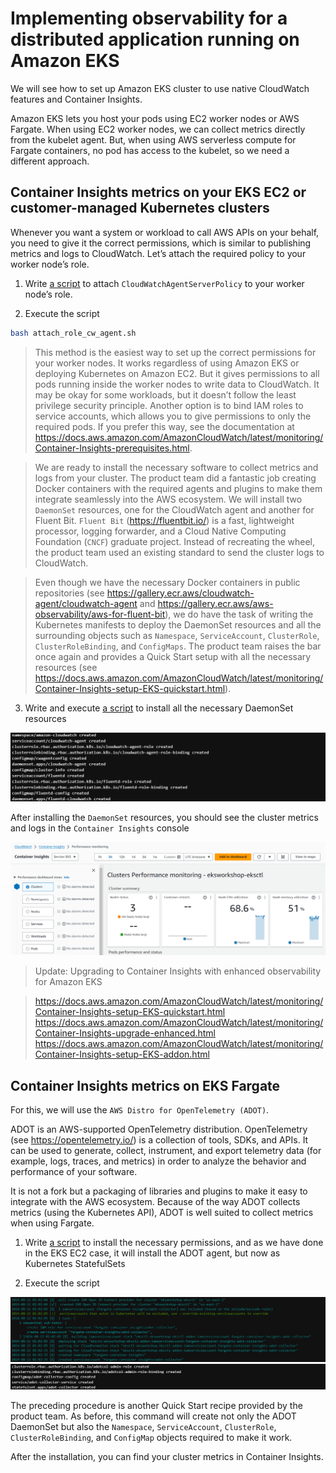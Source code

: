 # Implementing observability for a distributed application running on Amazon EKS

We will see how to set up Amazon EKS cluster to use native CloudWatch features and Container Insights.

Amazon EKS lets you host your pods using EC2 worker nodes or AWS Fargate. When using EC2 worker nodes, we can collect metrics directly from the kubelet agent. But, when using AWS serverless compute for Fargate containers, no pod has access to the kubelet, so we need a different approach.

## Container Insights metrics on your EKS EC2 or customer-managed Kubernetes clusters

Whenever you want a system or workload to call AWS APIs on your behalf, you need to give it the correct permissions, which is similar to publishing metrics and logs to CloudWatch. Let’s attach the required policy to your worker node’s role.

1. Write [a script](../attach_role_cw_agent.sh) to attach `CloudWatchAgentServerPolicy` to your worker node’s role.

2. Execute the script

```sh
bash attach_role_cw_agent.sh
```

> This method is the easiest way to set up the correct permissions for your worker nodes. It works regardless of using Amazon EKS or deploying Kubernetes on Amazon EC2. But it gives permissions to all pods running inside the worker nodes to write data to CloudWatch. It may be okay for some workloads, but it doesn’t follow the least privilege security principle. Another option is to bind IAM roles to service accounts, which allows you to give permissions to only the required pods. If you prefer this way, see the documentation at https://docs.aws.amazon.com/AmazonCloudWatch/latest/monitoring/Container-Insights-prerequisites.html.

> We are ready to install the necessary software to collect metrics and logs from your cluster. The product team did a fantastic job creating Docker containers with the required agents and plugins to make them integrate seamlessly into the AWS ecosystem. We will install two `DaemonSet` resources, one for the CloudWatch agent and another for Fluent Bit. `Fluent Bit` (https://fluentbit.io/) is a fast, lightweight processor, logging forwarder, and a Cloud Native Computing Foundation (`CNCF`) graduate project. Instead of recreating the wheel, the product team used an existing standard to send the cluster logs to CloudWatch.

> Even though we have the necessary Docker containers in public repositories (see https://gallery.ecr.aws/cloudwatch-agent/cloudwatch-agent and https://gallery.ecr.aws/aws-observability/aws-for-fluent-bit), we do have the task of writing the Kubernetes manifests to deploy the DaemonSet resources and all the surrounding objects such as `Namespace`, `ServiceAccount`, `ClusterRole`, `ClusterRoleBinding`, and `ConfigMaps`. The product team raises the bar once again and provides a Quick Start setup with all the necessary resources (see https://docs.aws.amazon.com/AmazonCloudWatch/latest/monitoring/Container-Insights-setup-EKS-quickstart.html).

3. Write and execute [a script](../install_cw_agent_fluentbit_k8s.sh) to install all the necessary DaemonSet resources

![daemonset-resources](/images/daemonset-resources.png)

After installing the `DaemonSet` resources, you should see the cluster metrics and logs in the `Container Insights` console

![cluster-insights](/images/cluster-insights.png)

> Update: Upgrading to Container Insights with enhanced observability for Amazon EKS

> https://docs.aws.amazon.com/AmazonCloudWatch/latest/monitoring/Container-Insights-setup-EKS-quickstart.html
> https://docs.aws.amazon.com/AmazonCloudWatch/latest/monitoring/Container-Insights-upgrade-enhanced.html
> https://docs.aws.amazon.com/AmazonCloudWatch/latest/monitoring/Container-Insights-setup-EKS-addon.html

## Container Insights metrics on EKS Fargate

For this, we will use the `AWS Distro for OpenTelemetry (ADOT)`.

ADOT is an AWS-supported OpenTelemetry distribution. OpenTelemetry (see https://opentelemetry.io/) is a collection of tools, SDKs, and APIs. It can be used to generate, collect, instrument, and export telemetry data (for example, logs, traces, and metrics) in order to analyze the behavior and performance of your software.

It is not a fork but a packaging of libraries and plugins to make it easy to integrate with the AWS ecosystem. Because of the way ADOT collects metrics (using the Kubernetes API), ADOT is well suited to collect metrics when using Fargate.

1. Write [a script](../enable_container_insights_eks_fargate.sh) to install the necessary permissions, and as we have done in the EKS EC2 case, it will install the ADOT agent, but now as Kubernetes StatefulSets

2. Execute the script

![adot-1](/images/adot-1.png)
![adot-2](/images/adot-2.png)

The preceding procedure is another Quick Start recipe provided by the product team. As before, this command will create not only the ADOT DaemonSet but also the `Namespace`, `ServiceAccount`, `ClusterRole`, `ClusterRoleBinding`, and `ConfigMap` objects required to make it work.

After the installation, you can find your cluster metrics in Container Insights.
